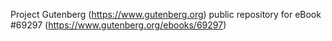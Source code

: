 Project Gutenberg (https://www.gutenberg.org) public repository for
eBook #69297 (https://www.gutenberg.org/ebooks/69297)
